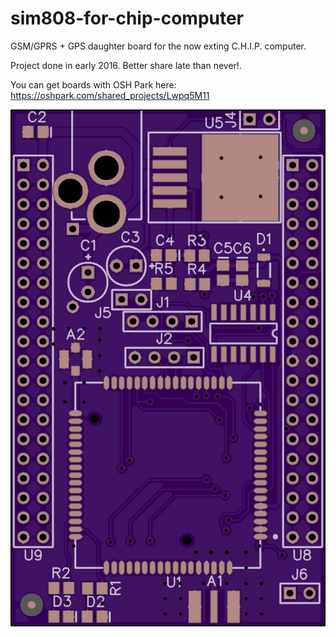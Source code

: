 # sim808-for-chip-computer
GSM/GPRS + GPS daughter board for the now exting C.H.I.P. computer. 


Project done in early 2016.  Better share late than never!. 


You can get boards with OSH Park here:
https://oshpark.com/shared_projects/Lwpq5M11

![alt tag](/screenshot.jpg)
